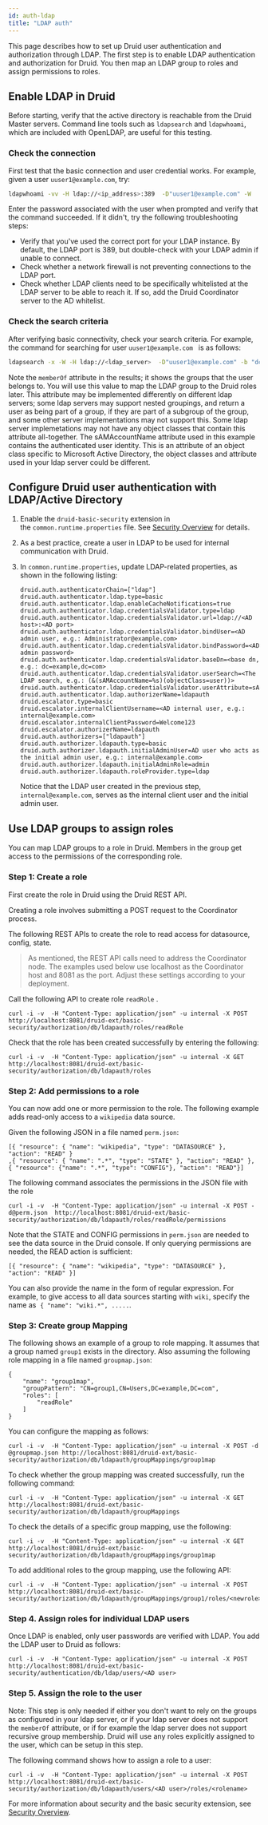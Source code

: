 ```yaml
---
id: auth-ldap
title: "LDAP auth"
---
```


<!--
  ~ Licensed to the Apache Software Foundation (ASF) under one
  ~ or more contributor license agreements.  See the NOTICE file
  ~ distributed with this work for additional information
  ~ regarding copyright ownership.  The ASF licenses this file
  ~ to you under the Apache License, Version 2.0 (the
  ~ "License"); you may not use this file except in compliance
  ~ with the License.  You may obtain a copy of the License at
  ~
  ~   http://www.apache.org/licenses/LICENSE-2.0
  ~
  ~ Unless required by applicable law or agreed to in writing,
  ~ software distributed under the License is distributed on an
  ~ "AS IS" BASIS, WITHOUT WARRANTIES OR CONDITIONS OF ANY
  ~ KIND, either express or implied.  See the License for the
  ~ specific language governing permissions and limitations
  ~ under the License.
  -->


This page describes how to set up Druid user authentication and authorization through LDAP. The first step is to enable LDAP authentication and authorization for Druid. You then map an LDAP group to roles and assign permissions to roles.

## Enable LDAP in Druid

Before starting, verify that the active directory is reachable from the Druid Master servers. Command line tools such as `ldapsearch` and `ldapwhoami`, which are included with OpenLDAP, are useful for this testing. 

### Check the connection

First test that the basic connection and user credential works. For example, given a user `uuser1@example.com`, try:

```bash
ldapwhoami -vv -H ldap://<ip_address>:389  -D"uuser1@example.com" -W
```

Enter the password associated with the user when prompted and verify that the command succeeded. If it didn't, try the following troubleshooting steps:  

* Verify that you've used the correct port for your LDAP instance. By default, the LDAP port is 389, but double-check with your LDAP admin if unable to connect. 
* Check whether a network firewall is not preventing connections to the LDAP port.
* Check whether LDAP clients need to be specifically whitelisted at the LDAP server to be able to reach it. If so, add the Druid Coordinator server to the AD whitelist. 


### Check the search criteria

After verifying basic connectivity, check your search criteria. For example, the command for searching for user `uuser1@example.com ` is as follows: 

```bash
ldapsearch -x -W -H ldap://<ldap_server>  -D"uuser1@example.com" -b "dc=example,dc=com" "(sAMAccountName=uuser1)"
```

Note the `memberOf` attribute in the results; it shows the groups that the user belongs to. You will use this value to map the LDAP group to the Druid roles later. This attribute may be implemented differently on different ldap servers; some ldap servers may support nested groupings, and return a user as being part of a group, if they are part of a subgroup of the group, and some other server implementations may not support this. Some ldap server implemetations may not have any object classes that contain this attribute all-together. The sAMAccountName attribute used in this example contains the authenticated user identity. This is an attribute of an object class specific to Microsoft Active Directory, the object classes and attribute used in your ldap server could be different.

## Configure Druid user authentication with LDAP/Active Directory 

1. Enable the `druid-basic-security` extension in the `common.runtime.properties` file. See [Security Overview](security-overview.md) for details.   
2. As a best practice, create a user in LDAP to be used for internal communication with Druid. 
3. In `common.runtime.properties`, update LDAP-related properties, as shown in the following listing: 
	```
	druid.auth.authenticatorChain=["ldap"]
	druid.auth.authenticator.ldap.type=basic
	druid.auth.authenticator.ldap.enableCacheNotifications=true
	druid.auth.authenticator.ldap.credentialsValidator.type=ldap
	druid.auth.authenticator.ldap.credentialsValidator.url=ldap://<AD host>:<AD port>
	druid.auth.authenticator.ldap.credentialsValidator.bindUser=<AD admin user, e.g.: Administrator@example.com>
	druid.auth.authenticator.ldap.credentialsValidator.bindPassword=<AD admin password>
	druid.auth.authenticator.ldap.credentialsValidator.baseDn=<base dn, e.g.: dc=example,dc=com>
	druid.auth.authenticator.ldap.credentialsValidator.userSearch=<The LDAP search, e.g.: (&(sAMAccountName=%s)(objectClass=user))>
	druid.auth.authenticator.ldap.credentialsValidator.userAttribute=sAMAccountName
	druid.auth.authenticator.ldap.authorizerName=ldapauth
	druid.escalator.type=basic
	druid.escalator.internalClientUsername=<AD internal user, e.g.: internal@example.com>
	druid.escalator.internalClientPassword=Welcome123
	druid.escalator.authorizerName=ldapauth
	druid.auth.authorizers=["ldapauth"]
	druid.auth.authorizer.ldapauth.type=basic
	druid.auth.authorizer.ldapauth.initialAdminUser=AD user who acts as the initial admin user, e.g.: internal@example.com>
	druid.auth.authorizer.ldapauth.initialAdminRole=admin
	druid.auth.authorizer.ldapauth.roleProvider.type=ldap
   ```

   Notice that the LDAP user created in the previous step, `internal@example.com`, serves as the internal client user and the initial admin user.

## Use LDAP groups to assign roles

You can map LDAP groups to a role in Druid. Members in the group get access to the permissions of the corresponding role. 


### Step 1: Create a role 

First create the role in Druid using the Druid REST API.

Creating a role involves submitting a POST request to the Coordinator process. 

The following REST APIs to create the role to read access for datasource, config, state.

> As mentioned, the REST API calls need to address the Coordinator node. The examples used below use localhost as the Coordinator host and 8081 as the port. Adjust these settings according to your deployment.

Call the following API to create role `readRole` . 

```
curl -i -v  -H "Content-Type: application/json" -u internal -X POST  http://localhost:8081/druid-ext/basic-security/authorization/db/ldapauth/roles/readRole 
```

Check that the role has been created successfully by entering the following:

```
curl -i -v  -H "Content-Type: application/json" -u internal -X GET  http://localhost:8081/druid-ext/basic-security/authorization/db/ldapauth/roles
```


### Step 2: Add permissions to a role 

You can now add one or more permission to the role. The following example adds read-only access to a `wikipedia` data source.  

Given the following JSON in a file named `perm.json`:

```
[{ "resource": { "name": "wikipedia", "type": "DATASOURCE" }, "action": "READ" }
,{ "resource": { "name": ".*", "type": "STATE" }, "action": "READ" },
{ "resource": {"name": ".*", "type": "CONFIG"}, "action": "READ"}]
```

The following command associates the permissions in the JSON file with the role 

```
curl -i -v  -H "Content-Type: application/json" -u internal -X POST -d@perm.json  http://localhost:8081/druid-ext/basic-security/authorization/db/ldapauth/roles/readRole/permissions
```

Note that the STATE and CONFIG permissions in `perm.json` are needed to see the data source in the Druid console. If only querying permissions are needed, the READ action is sufficient:

```
[{ "resource": { "name": "wikipedia", "type": "DATASOURCE" }, "action": "READ" }]
```

You can also provide the name in the form of regular expression. For example, to give access to all data sources starting with `wiki`, specify the name as  `{ "name": "wiki.*", .....`. 


### Step 3: Create group Mapping 

The following shows an example of a group to role mapping. It assumes that a group named `group1` exists in the directory. Also assuming the following role mapping in a file named `groupmap.json`:

```
{
    "name": "group1map",
    "groupPattern": "CN=group1,CN=Users,DC=example,DC=com",
    "roles": [
        "readRole"
    ]
}
```

You can configure the mapping as follows:

```
curl -i -v  -H "Content-Type: application/json" -u internal -X POST -d @groupmap.json http://localhost:8081/druid-ext/basic-security/authorization/db/ldapauth/groupMappings/group1map
```

To check whether the group mapping was created successfully, run the following command:

```
curl -i -v  -H "Content-Type: application/json" -u internal -X GET http://localhost:8081/druid-ext/basic-security/authorization/db/ldapauth/groupMappings
```

To check the details of a specific group mapping, use the following:

```
curl -i -v  -H "Content-Type: application/json" -u internal -X GET http://localhost:8081/druid-ext/basic-security/authorization/db/ldapauth/groupMappings/group1map
```

To add additional roles to the group mapping, use the following API:

```
curl -i -v  -H "Content-Type: application/json" -u internal -X POST http://localhost:8081/druid-ext/basic-security/authorization/db/ldapauth/groupMappings/group1/roles/<newrole> 
```

### Step 4. Assign roles for individual LDAP users

Once LDAP is enabled, only user passwords are verified with LDAP. You add the LDAP user to Druid as follows: 

```
curl -i -v  -H "Content-Type: application/json" -u internal -X POST http://localhost:8081/druid-ext/basic-security/authentication/db/ldap/users/<AD user> 
```

### Step 5. Assign the role to the user 

Note: This step is only needed if either you don't want to rely on the groups as configured in your ldap server, or if your ldap server does not support the `memberOf` attribute, or if for example the ldap server does not support recursive group membership. Druid will use any roles explicitly assigned to the user, which can be setup in this step.

The following command shows how to assign a role to a user:

```
curl -i -v  -H "Content-Type: application/json" -u internal -X POST http://localhost:8081/druid-ext/basic-security/authorization/db/ldapauth/users/<AD user>/roles/<rolename> 
```

For more information about security and the basic security extension, see [Security Overview](security-overview.md). 
